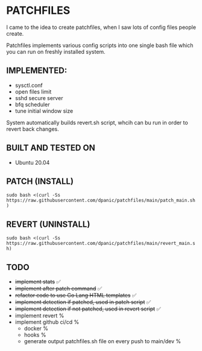 # PATCHFILES
I came to the idea to create patchfiles, when I saw lots of config files people create.
 
Patchfiles implements various config scripts into one single bash file which you can run on freshly installed system.

## IMPLEMENTED:
* sysctl.conf
* open files limit
* sshd secure server
* bfq scheduler
* tune initial window size

System automatically builds revert.sh script, whcih can bu run in order to revert back changes.

## BUILT AND TESTED ON
* Ubuntu 20.04

## PATCH (INSTALL)
```sudo bash <(curl -Ss https://raw.githubusercontent.com/dpanic/patchfiles/main/patch_main.sh)```

## REVERT (UNINSTALL)
```sudo bash <(curl -Ss https://raw.githubusercontent.com/dpanic/patchfiles/main/revert_main.sh)```


## TODO
* ~~implement stats~~ ✅
* ~~implement after patch command~~ ✅
* ~~refactor code to use Go Lang HTML templates~~ ✅
* ~~implement detection if patched, used in patch script~~ ✅ 
* ~~implement detection if not patched, used in revert script~~ ✅ 
* implement revert %
* implement github ci/cd % 
    * docker % 
    * hooks % 
    * generate output patchfiles.sh file on every push to main/dev % 